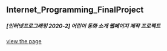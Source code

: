 ## Internet_Programming_FinalProject

##### [인터넷프로그래밍 2020-2] 어린이 동화 소개 웹페이지 제작 프로젝트

[view the page](https://yebinleee.github.io/Internet_Programming_FinalProject/files/main_page.html)
